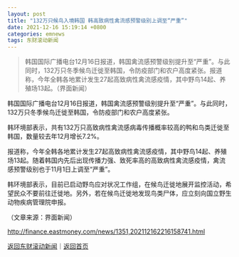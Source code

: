 ```yaml
---
layout: post
title: "132万只候鸟入境韩国 韩高致病性禽流感预警级别上调至“严重”"
date: 2021-12-16 15:19:14 +0800
categories: emnews
tags: 东财滚动新闻
---
```

> 韩国国际广播电台12月16日报道，韩国禽流感预警级别提升至“严重”。与此同时，132万只冬季候鸟迁徙至韩国，令防疫部门和农户高度紧张。报道称，今年全韩各地累计发生27起高致病性禽流感疫情，其中野鸟14起、养殖场13起。（界面新闻）

<p>韩国国际广播电台12月16日报道，韩国禽流感预警级别提升至“严重”。与此同时，132万只冬季候鸟迁徙至韩国，令防疫部门和农户高度紧张。</p>
 <p>韩环境部表示，共有132万只高致病性禽流感病毒传播概率较高的鸭和鸟类迁徙至韩国，数量较去年12月增长7.2%。</p>
 <p>报道称，今年全韩各地累计发生27起高致病性禽流感疫情，其中野鸟14起、养殖场13起。随着韩国内先后出现传播力强、致死率高的高致病性禽流感疫情，禽流感预警级别也于11月1日上调至“严重”。</p>
 <p>韩环境部表示，目前已启动野鸟应对状况工作组，在候鸟迁徙地展开监控活动，希望民众不要前往迁徙地。另外，若在候鸟迁徙地发现鸟类尸体，应立刻向国立野生动物疾病管理院申报。</p><p class="em_media">（文章来源：界面新闻）</p>

<http://finance.eastmoney.com/news/1351,202112162216158741.html>

[返回东财滚动新闻](//finews.withounder.com/emnews/)｜[返回首页](//finews.withounder.com/)